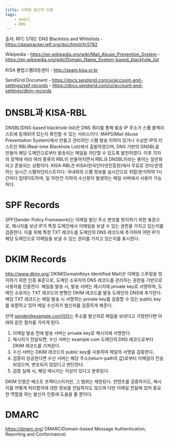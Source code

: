 ```yaml
---
title: 이메일 발신자 인증
tags:
    - email
    - DNS
---
```

출처:
RFC 5782: DNS Blacklists and Whitelists
    - https://datatracker.ietf.org/doc/html/rfc5782

Wikipedia
    - https://en.wikipedia.org/wiki/Mail_Abuse_Prevention_System
    - https://en.wikipedia.org/wiki/Domain_Name_System-based_blackhole_list

KISA 불법스팸대응센터
    - http://spam.kisa.or.kr

SendGrid Document
    - https://docs.sendgrid.com/ui/account-and-settings/spf-records
    - https://docs.sendgrid.com/ui/account-and-settings/dkim-records

# DNSBL과 KISA-RBL
DNSBL(DNS-based blackhole list)은 DNS 쿼리를 통해 발송 IP 주소가 스팸 블랙리스트에 등재되어 있는지 확인할 수 있는 서비스이다. MAPS(Mail Abuse Preventation System)에서 만들고 관리하던 스팸 발송 이력이 있거나 수상한 IP의 리스트인 RBL(Real-time Blackhole List)에서 출발하였으며, DNS 기반의 DNSBL을 만들어 해당 도메인으로부터 발송되는 메일을 차단할 수 있도록 발전하였다. 이후 각자의 정책에 따라 여러 종류의 RBL이 만들어지면서 RBL과 DNSBL이라는 용어는 일반화되고 혼용되는 상황이다.
KISA-RBL은 KISA(한국인터넷진흥원)에서 무료로 관리/운영하는 실시간 스팸차단리스트이다. 국내외의 스팸 정보를 실시간으로 취합/분석하여 1시간마다 업데이트하며, 일 10만건 이하의 수신량이 발생하는 메일 서버에서 사용이 가능하다.

# SPF Records
SPF(Sender Policy Framework)는 이메일 발신 주소 변조를 방지하기 위한 표준으로, 메시지를 보낸 IP가 특정 도메인에서 이메일을 보낼 수 있는 권한을 가지고 있는지를 검증한다. 이를 위해 특정 TXT 레코드를 도메인의 DNS 레코드에 추가하여 어떤 IP가 해당 도메인으로 이메일을 보낼 수 있는 권리를 가지고 있는지를 표시한다.

# DKIM Records
http://www.dkim.org/
DKIM(DomainKeys Identified Mail)은 이메일 스푸핑을 방지하기 위한 인증 표준으로, 도메인 소유자의 DNS 레코드를 관리하는 권한을 기반으로 사용자를 인증한다. 메일을 발송 시, 발송 서버는 메시지에 private key로 서명하며, 도메인 소유자는 TXT 레코드의 변형인 DKIM 레코드를 발송 도메인의 DNS에 추가한다. 해당 TXT 레코드는 메일 발송 시 서명하는 private key를 검증할 수 있는 public key를 포함하고 있어 메일 수신자가 발신자를 검증하게 해준다.

만약 sender@example.com이라는 주소를 발신자로 메일을 보낸다고 가정한다면 아래와 같은 절차를 거치게 된다.
1. 이메일 발송 전에 발송 서버는 private key로 메시지에 서명한다.
2. 메시지가 전달되면, 수신 서버는 example.com 도메인의 DNS 레코드로부터 DKIM 레코드를 가져온다.
3. 수신 서버는 DKIM 레코드의 public key를 사용하여 메일의 서명을 검증한다.
4. 검증이 성공한다면 수신 서버는 해당 주소(return-path의 값)로부터 이메일이 전송되었으며, 변조되지 않았다고 판단한다.
5. 검증 실패 시, 해당 메시지는 이상이 있다고 분류된다.

DKIM 인증은 베스트 프랙티스이지만, 그 범위는 제한된다. 컨텐츠를 검증하지도, 메시지를 어떻게 처리할지에 대한 정보를 전달하지도 않으며 다만 이메일 전달에 있어 중요한 역할을 하는 발신자 인증에 도움을 줄 뿐이다.

# DMARC
https://dmarc.org/
DMARC(Domain-based Message Authentication, Reporting and Conformance)